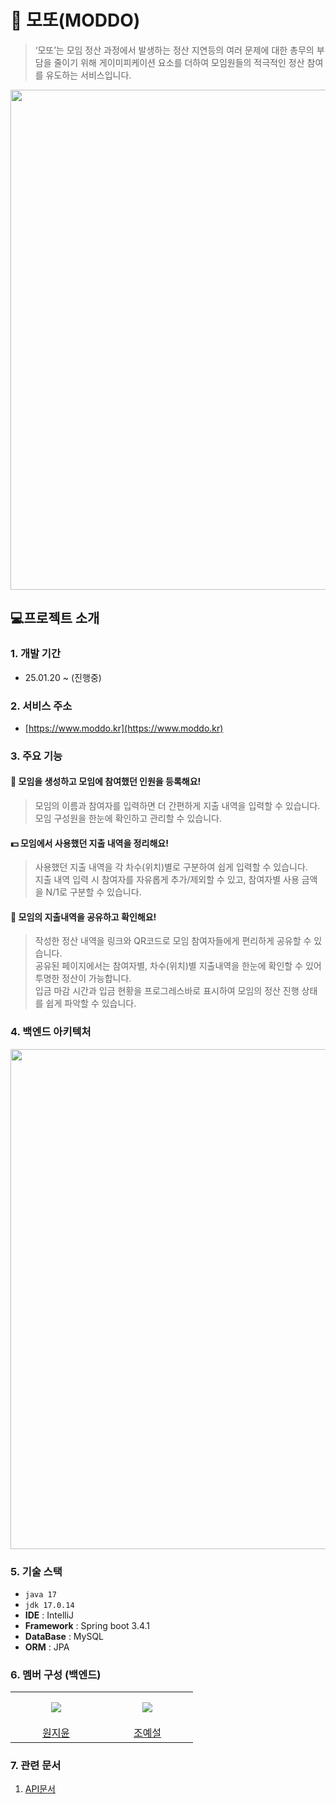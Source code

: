 # 🐹 모또(MODDO)
> ‘모또’는 모임 정산 과정에서 발생하는 정산 지연등의 여러 문제에 대한 총무의 부담을 줄이기 위해 게이미피케이션 요소를 더하여 모임원들의 적극적인 정산 참여를 유도하는 서비스입니다.
<p align="center">
<img src = "https://github.com/user-attachments/assets/728025d3-cd5e-4e29-88d3-3e7ef19dab94" width="800px"/>
</p>

## 💻프로젝트 소개
### 1. 개발 기간
* 25.01.20 ~ (진행중)
### 2. 서비스 주소
* [https://www.moddo.kr](https://www.moddo.kr)
### 3. 주요 기능
#### 👥 모임을 생성하고 모임에 참여했던 인원을 등록해요!
> 모임의 이름과 참여자를 입력하면 더 간편하게 지출 내역을 입력할 수 있습니다.  
모임 구성원을 한눈에 확인하고 관리할 수 있습니다.
#### 💵 모임에서 사용했던 지출 내역을 정리해요!
> 사용했던 지출 내역을 각 차수(위치)별로 구분하여 쉽게 입력할 수 있습니다.   
지출 내역 입력 시 참여자를 자유롭게 추가/제외할 수 있고, 참여자별 사용 금액을 N/1로 구분할 수 있습니다.
#### 🔗 모임의 지출내역을 공유하고 확인해요!
> 작성한 정산 내역을 링크와 QR코드로 모임 참여자들에게 편리하게 공유할 수 있습니다.  
공유된 페이지에서는 참여자별, 차수(위치)별 지출내역을 한눈에 확인할 수 있어 투명한 정산이 가능합니다.  
입금 마감 시간과 입금 현황을 프로그레스바로 표시하여 모임의 정산 진행 상태를 쉽게 파악할 수 있습니다.

### 4. 백엔드 아키텍처
<p align="center">
<img src = "https://github.com/user-attachments/assets/89003b20-44ad-4167-bb17-aacf930ad3f5" width="800px"/>
</p>

### 5. 기술 스택
* `java 17`
* `jdk 17.0.14`
* **IDE** : IntelliJ
* **Framework** : Spring boot 3.4.1
* **DataBase** : MySQL
* **ORM** : JPA

### 6. 멤버 구성 (백엔드)
<table>
  <tr height="50px">
    <td align="center" width="130px">
      <img src="https://avatars.githubusercontent.com/u/78727847?v=4" />
    </td>
    <td align="center" width="130px">
      <img src="https://avatars.githubusercontent.com/u/122879868?v=4" />
    </td>
  </tr>  
  <tr>
    <td align="center">
      <a href="https://github.com/sudhdkso">원지윤</a>
    </td>
    <td align="center">
      <a href="https://github.com/choyeseol">조예설</a>
    </td>
  </tr>
</table>

### 7. 관련 문서
 1. [API문서](https://api.moddo.kr/docs/index.html)
